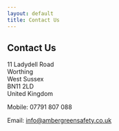```yaml
---
layout: default
title: Contact Us
---
```


## Contact Us

11 Ladydell Road  
Worthing  
West Sussex  
BN11 2LD  
United Kingdom

Mobile: 07791 807 088

Email: <info@ambergreensafety.co.uk>
